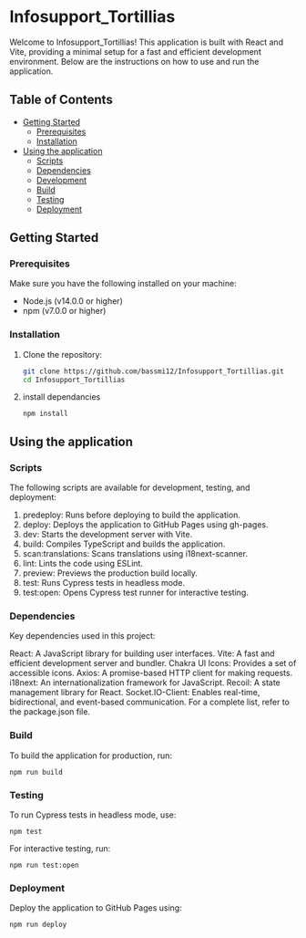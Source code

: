# Infosupport_Tortillias

Welcome to Infosupport_Tortillias! This application is built with React and Vite, providing a minimal setup for a fast and efficient development environment. Below are the instructions on how to use and run the application.

## Table of Contents

- [Getting Started](#getting-started)
  - [Prerequisites](#prerequisites)
  - [Installation](#installation)
- [Using the application](#using-the-application)
  - [Scripts](#scripts)
  - [Dependencies](#dependencies)
  - [Development](#development)
  - [Build](#build)
  - [Testing](#testing)
  - [Deployment](#deployment)

## Getting Started

### Prerequisites

Make sure you have the following installed on your machine:

- Node.js (v14.0.0 or higher)
- npm (v7.0.0 or higher)

### Installation

1. Clone the repository:
   ```bash
   git clone https://github.com/bassmi12/Infosupport_Tortillias.git
   cd Infosupport_Tortillias
   ```
2. install dependancies
   ```
   npm install
   ```

## Using the application

### Scripts

The following scripts are available for development, testing, and deployment:

1. predeploy: Runs before deploying to build the application.
2. deploy: Deploys the application to GitHub Pages using gh-pages.
3. dev: Starts the development server with Vite.
4. build: Compiles TypeScript and builds the application.
5. scan:translations: Scans translations using i18next-scanner.
6. lint: Lints the code using ESLint.
7. preview: Previews the production build locally.
8. test: Runs Cypress tests in headless mode.
9. test:open: Opens Cypress test runner for interactive testing.

### Dependencies

Key dependencies used in this project:

React: A JavaScript library for building user interfaces.
Vite: A fast and efficient development server and bundler.
Chakra UI Icons: Provides a set of accessible icons.
Axios: A promise-based HTTP client for making requests.
i18next: An internationalization framework for JavaScript.
Recoil: A state management library for React.
Socket.IO-Client: Enables real-time, bidirectional, and event-based communication.
For a complete list, refer to the package.json file.

### Build

To build the application for production, run:

```
npm run build
```

### Testing

To run Cypress tests in headless mode, use:

```
npm test
```

For interactive testing, run:

```
npm run test:open
```

### Deployment

Deploy the application to GitHub Pages using:

```
npm run deploy
```
